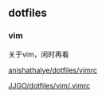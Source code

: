 ## dotfiles

### vim

关于vim，闲时再看

[anishathalye/dotfiles/vimrc](https://github.com/anishathalye/dotfiles/blob/master/vimrc)

[JJGO/dotfiles/vim/.vimrc](https://github.com/JJGO/dotfiles/blob/master/vim/.vimrc)
